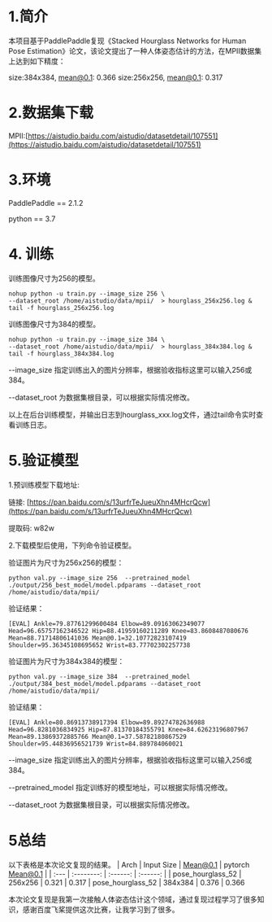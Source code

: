 # 1.简介
本项目基于PaddlePaddle复现《Stacked Hourglass Networks for Human Pose Estimation》论文，该论文提出了一种人体姿态估计的方法，在MPII数据集上达到如下精度：

 size:384x384, mean@0.1: 0.366
size:256x256, mean@0.1: 0.317

# 2.数据集下载

MPII:[https://aistudio.baidu.com/aistudio/datasetdetail/107551](https://aistudio.baidu.com/aistudio/datasetdetail/107551)

# 3.环境

PaddlePaddle == 2.1.2

python == 3.7

# 4. 训练

训练图像尺寸为256的模型。

```
nohup python -u train.py --image_size 256 \
--dataset_root /home/aistudio/data/mpii/  > hourglass_256x256.log &
tail -f hourglass_256x256.log 
```

训练图像尺寸为384的模型。

```
nohup python -u train.py --image_size 384 \
--dataset_root /home/aistudio/data/mpii/  > hourglass_384x384.log &
tail -f hourglass_384x384.log 
```

--image_size 指定训练出入的图片分辨率，根据验收指标这里可以输入256或384。

--dataset_root 为数据集根目录，可以根据实际情况修改。

以上在后台训练模型，并输出日志到hourglass_xxx.log文件，通过tail命令实时查看训练日志。

# 5.验证模型

1.预训练模型下载地址:

链接: [https://pan.baidu.com/s/13urfrTeJueuXhn4MHcrQcw](https://pan.baidu.com/s/13urfrTeJueuXhn4MHcrQcw) 

提取码: w82w 

2.下载模型后使用，下列命令验证模型。

验证图片为尺寸为256x256的模型：
```
python val.py --image_size 256  --pretrained_model ./output/256_best_model/model.pdparams --dataset_root /home/aistudio/data/mpii/ 
```
验证结果：
```
[EVAL] Ankle=79.87761299600484 Elbow=89.09163062349077 Head=96.65757162346522 Hip=88.41959160211289 Knee=83.8608487080676 Mean=88.71714806141036 Mean@0.1=32.10772823107419 Shoulder=95.36345108695652 Wrist=83.77702302257738 
```
验证图片为尺寸为384x384的模型：
```
python val.py --image_size 384  --pretrained_model ./output/384_best_model/model.pdparams --dataset_root /home/aistudio/data/mpii/ 
```
验证结果：
```
[EVAL] Ankle=80.86913738917394 Elbow=89.89274782636988 Head=96.8281036834925 Hip=87.81370184355791 Knee=84.62623196807967 Mean=89.13869372885766 Mean@0.1=37.58782180867529 Shoulder=95.44836956521739 Wrist=84.889784060021 
```

--image_size 指定训练出入的图片分辨率，根据验收指标这里可以输入256或384。

--pretrained_model  指定训练好的模型地址，可以根据实际情况修改。

--dataset_root 为数据集根目录，可以根据实际情况修改。

# 5总结
以下表格是本次论文复现的结果。
| Arch  | Input Size | Mean@0.1 | pytorch Mean@0.1 |
| :--- | :--------: | :------: | :------: | 
| pose_hourglass_52 | 256x256 | 0.321 | 0.317
| pose_hourglass_52 | 384x384 | 0.376 | 0.366

本次论文复现是我第一次接触人体姿态估计这个领域，通过复现过程学习了很多知识，感谢百度飞桨提供这次比赛，让我学习到了很多。
